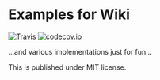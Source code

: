 # Examples for Wiki

[![Travis](https://travis-ci.org/voho/examples.svg?branch=master)](https://travis-ci.org/voho/examples) [![codecov.io](https://codecov.io/github/voho/examples/coverage.svg?branch=master)](https://codecov.io/github/voho/examples?branch=master)

...and various implementations just for fun...

This is published under MIT license.